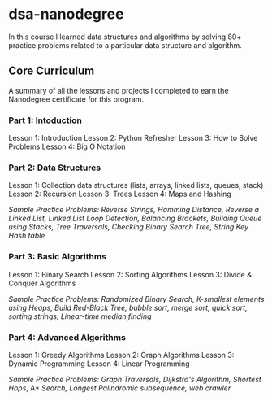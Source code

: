 # dsa-nanodegree

In this course I learned data structures and algorithms by solving 80+ practice problems related to a particular data structure and algorithm.

## Core Curriculum

A summary of all the lessons and projects I completed to earn the Nanodegree certificate for this program.  

### Part 1: Intoduction

Lesson 1: Introduction
Lesson 2: Python Refresher
Lesson 3: How to Solve Problems
Lesson 4: Big O Notation

### Part 2: Data Structures

Lesson 1: Collection data structures (lists, arrays, linked lists, queues, stack)
Lesson 2: Recursion
Lesson 3: Trees
Lesson 4: Maps and Hashing

*Sample Practice Problems: Reverse Strings, Hamming Distance, Reverse a Linked List, Linked List Loop Detection,
Balancing Brackets, Building Queue using Stacks, Tree Traversals, Checking Binary Search Tree, String Key Hash
table*

### Part 3: Basic Algorithms

Lesson 1: Binary Search
Lesson 2: Sorting Algorithms
Lesson 3: Divide & Conquer Algorithms

*Sample Practice Problems: Randomized Binary Search, K-smallest elements using Heaps, Build Red-Black Tree,
bubble sort, merge sort, quick sort, sorting strings, Linear-time median finding*

### Part 4: Advanced Algorithms

Lesson 1: Greedy Algorithms
Lesson 2: Graph Algorithms
Lesson 3: Dynamic Programming
Lesson 4: Linear Programming

*Sample Practice Problems: Graph Traversals, Dijkstra's Algorithm, Shortest Hops*, A* *Search, Longest Palindromic
subsequence, web crawler*


